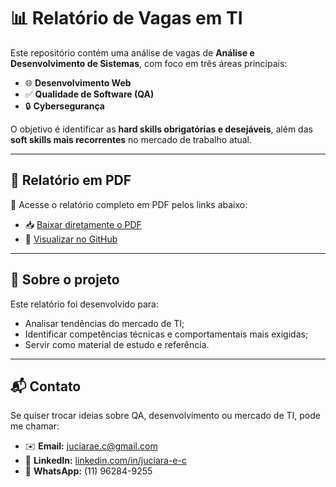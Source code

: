 # 📊 Relatório de Vagas em TI  
 
Este repositório contém uma análise de vagas de **Análise e Desenvolvimento de Sistemas**, com foco em três áreas principais:  
 
- 🌐 **Desenvolvimento Web**  
- ✅ **Qualidade de Software (QA)**  
- 🔒 **Cybersegurança**  
 
O objetivo é identificar as **hard skills obrigatórias e desejáveis**, além das **soft skills mais recorrentes** no mercado de trabalho atual.  
 
---
 
## 📄 Relatório em PDF  
 
📌 Acesse o relatório completo em PDF pelos links abaixo: 
 
- 📥 [Baixar diretamente o PDF](https://github.com/leandrotottioficialcantor-cpu/Relat-rios_Vagas_TI/blob/main/Relatorio_Vagas_TI%20planilha%20.pdf )  
- 🔎 [Visualizar no GitHub](https://github.com/leandrotottioficialcantor-cpu/Relat-rios_Vagas_TI/tree/main)
 
---
 
## 🚀 Sobre o projeto  
 
Este relatório foi desenvolvido para:  
- Analisar tendências do mercado de TI;  
- Identificar competências técnicas e comportamentais mais exigidas;  
- Servir como material de estudo e referência.  
 
---
 
## 📬 Contato  
 
Se quiser trocar ideias sobre QA, desenvolvimento ou mercado de TI, pode me chamar:  
 
- ✉️ **Email:** juciarae.c@gmail.com  
- 💼 **LinkedIn:** [linkedin.com/in/juciara-e-c](https://www.linkedin.com/in/juciara-e-c)  
- 📱 **WhatsApp:** (11) 96284-9255  
